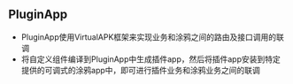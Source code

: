 ## PluginApp
+ PluginApp使用VirtualAPK框架来实现业务和涂鸦之间的路由及接口调用的联调
+ 将自定义组件编译到PluginApp中生成插件app，然后将插件app安装到特定提供的可调式的涂鸦app中，即可进行插件业务和涂鸦业务之间的联调
